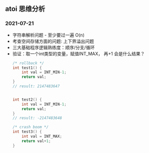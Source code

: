 ## atoi 思维分析

### 2021-07-21
- 字符串解析问题 - 至少要过一遍 O(n)
- 考查空间存储方面的问题: 上下界溢出问题
- 三大基础程序逻辑熟练度：顺序/分支/循环
- 验证：取一个int类型的变量，赋值INT_MAX， 再+1 会是什么结果？
	```C
	/* rollback */
	int test1() {
    	int val = INT_MIN-1;
    	return val;
	}
	// result: 2147483647


	int test2() {
    	int val = INT_MIN-1;
    	return val;
	}
	// result: -2147483648

	/* crash boom */
	int test3() {
    	int val = INT_MAX;
    	return val+1;
	}
	```
